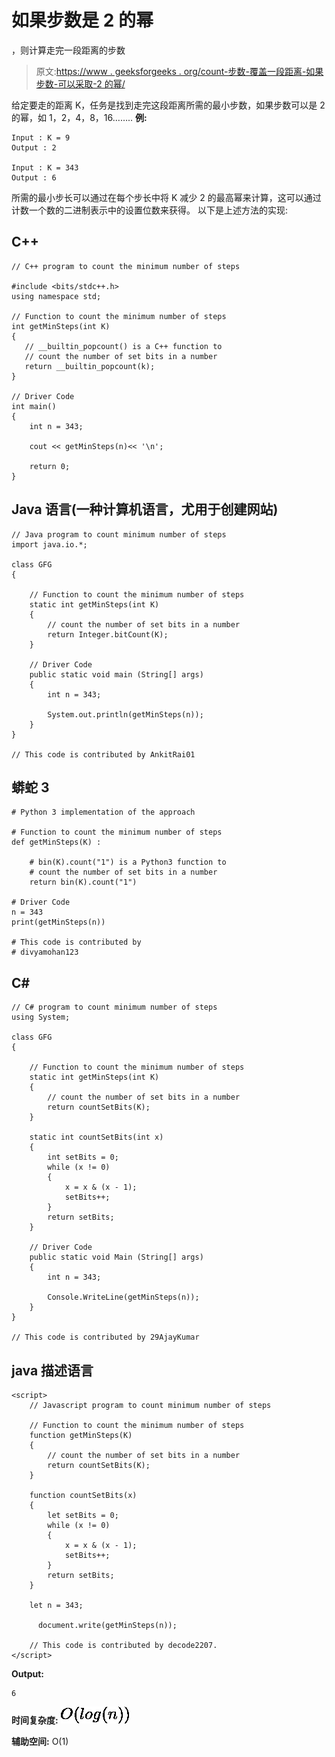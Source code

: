 # 如果步数是 2 的幂

，则计算走完一段距离的步数

> 原文:[https://www . geeksforgeeks . org/count-步数-覆盖一段距离-如果步数-可以采取-2 的幂/](https://www.geeksforgeeks.org/count-number-of-steps-to-cover-a-distance-if-steps-can-be-taken-in-powers-of-2/)

给定要走的距离 K，任务是找到走完这段距离所需的最小步数，如果步数可以是 2 的幂，如 1，2，4，8，16……..
**例:**

```
Input : K = 9
Output : 2

Input : K = 343 
Output : 6
```

所需的最小步长可以通过在每个步长中将 K 减少 2 的最高幂来计算，这可以通过计数一个数的二进制表示中的设置位数来获得。
以下是上述方法的实现:

## C++

```
// C++ program to count the minimum number of steps

#include <bits/stdc++.h>
using namespace std;

// Function to count the minimum number of steps
int getMinSteps(int K)
{
   // __builtin_popcount() is a C++ function to
   // count the number of set bits in a number
   return __builtin_popcount(k);
}

// Driver Code
int main()
{
    int n = 343;

    cout << getMinSteps(n)<< '\n';

    return 0;
}
```

## Java 语言(一种计算机语言，尤用于创建网站)

```
// Java program to count minimum number of steps
import java.io.*;

class GFG
{

    // Function to count the minimum number of steps
    static int getMinSteps(int K)
    {
        // count the number of set bits in a number
        return Integer.bitCount(K);
    }

    // Driver Code
    public static void main (String[] args)
    {
        int n = 343;

        System.out.println(getMinSteps(n));
    }
}

// This code is contributed by AnkitRai01
```

## 蟒蛇 3

```
# Python 3 implementation of the approach

# Function to count the minimum number of steps
def getMinSteps(K) :

    # bin(K).count("1") is a Python3 function to
    # count the number of set bits in a number
    return bin(K).count("1")

# Driver Code
n = 343
print(getMinSteps(n))

# This code is contributed by
# divyamohan123
```

## C#

```
// C# program to count minimum number of steps
using System;

class GFG
{

    // Function to count the minimum number of steps
    static int getMinSteps(int K)
    {
        // count the number of set bits in a number
        return countSetBits(K);
    }

    static int countSetBits(int x)
    {
        int setBits = 0;
        while (x != 0)
        {
            x = x & (x - 1);
            setBits++;
        }
        return setBits;
    }

    // Driver Code
    public static void Main (String[] args)
    {
        int n = 343;

        Console.WriteLine(getMinSteps(n));
    }
}

// This code is contributed by 29AjayKumar
```

## java 描述语言

```
<script>
    // Javascript program to count minimum number of steps

    // Function to count the minimum number of steps
    function getMinSteps(K)
    {
        // count the number of set bits in a number
        return countSetBits(K);
    }

    function countSetBits(x)
    {
        let setBits = 0;
        while (x != 0)
        {
            x = x & (x - 1);
            setBits++;
        }
        return setBits;
    }

    let n = 343;

      document.write(getMinSteps(n));

    // This code is contributed by decode2207.
</script>
```

**Output:** 

```
6
```

**时间复杂度:** ![O(log(n))   ](img/0afc139c057223500739387f9a0f3f61.png "Rendered by QuickLaTeX.com")

**辅助空间:** O(1)